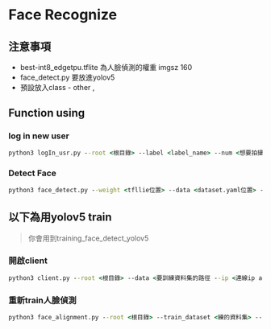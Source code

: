 # Face Recognize

## 注意事項
* best-int8_edgetpu.tflite 為人臉偵測的權重 imgsz 160
* face_detect.py 要放進yolov5
* 預設放入class - other , 

## Function using 

### log in new user

```cmd
python3 logIn_usr.py --root <根目錄> --label <label_name> --num <想要拍攝的數量>
```
### Detect Face 

 ```cmd
 python3 face_detect.py --weight <tfllie位置> --data <dataset.yaml位置> --svc <svc權重檔位置> --imgsz 160 --save <輸出結果位置>
 ```
## 以下為用yolov5 train

> 你會用到training_face_detect_yolov5
### 開啟client

```cmd
python3 client.py --root <根目錄> --data <要訓練資料集的路徑 --ip <連線ip addr>  --port <連線port>
```

### 重新train人臉偵測

```cmd
python3 face_alignment.py --root <根目錄> --train_dataset <練的資料集> --save <儲存的位置> --num <訓練的數量> --split <切的比例>
```
